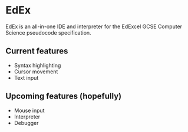 # EdEx

EdEx is an all-in-one IDE and interpreter for the EdExcel GCSE Computer Science pseudocode specification.

## Current features

* Syntax highlighting
* Cursor movement
* Text input

## Upcoming features (hopefully)

* Mouse input
* Interpreter
* Debugger
